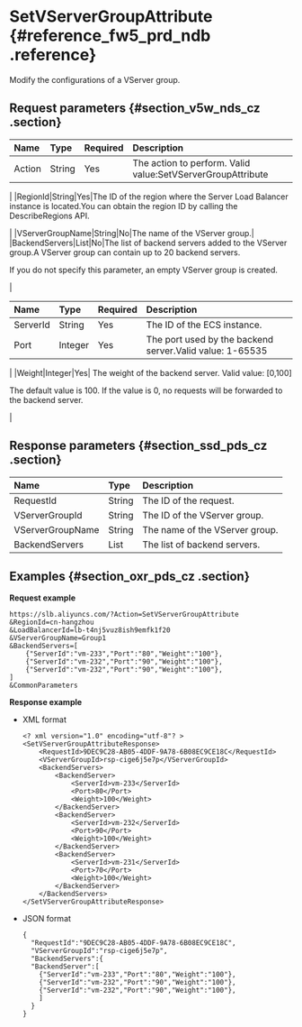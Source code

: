 # SetVServerGroupAttribute {#reference_fw5_prd_ndb .reference}

Modify the configurations of a VServer group.

## Request parameters {#section_v5w_nds_cz .section}

|Name|Type|Required|Description|
|:---|:---|:-------|:----------|
|Action|String|Yes|The action to perform. Valid value:SetVServerGroupAttribute

|
|RegionId|String|Yes|The ID of the region where the Server Load Balancer instance is located.You can obtain the region ID by calling the DescribeRegions API.

|
|VServerGroupName|String|No|The name of the VServer group.|
|BackendServers|List|No|The list of backend servers added to the VServer group.A VServer group can contain up to 20 backend servers.

If you do not specify this parameter, an empty VServer group is created.

|

|Name|Type|Required|Description|
|:---|:---|:-------|:----------|
|ServerId|String|Yes|The ID of the ECS instance.|
|Port|Integer|Yes|The port used by the backend server.Valid value: 1-65535

|
|Weight|Integer|Yes| The weight of the backend server. Valid value: \[0,100\]

 The default value is 100. If the value is 0, no requests will be forwarded to the backend server.

 |

## Response parameters {#section_ssd_pds_cz .section}

|Name|Type|Description|
|:---|:---|:----------|
|RequestId|String|The ID of the request.|
|VServerGroupId|String|The ID of the VServer group.|
|VServerGroupName|String|The name of the VServer group.|
|BackendServers|List|The list of backend servers.|

## Examples {#section_oxr_pds_cz .section}

**Request example**

``` {#public}
https://slb.aliyuncs.com/?Action=SetVServerGroupAttribute
&RegionId=cn-hangzhou
&LoadBalancerId=lb-t4nj5vuz8ish9emfk1f20
&VServerGroupName=Group1
&BackendServers=[
    {"ServerId":"vm-233","Port":"80","Weight":"100"},
    {"ServerId":"vm-232","Port":"90","Weight":"100"},
    {"ServerId":"vm-232","Port":"90","Weight":"100"},
]
&CommonParameters
```

**Response example**

-   XML format

    ```
    <? xml version="1.0" encoding="utf-8"? >
    <SetVServerGroupAttributeResponse>
    	<RequestId>9DEC9C28-AB05-4DDF-9A78-6B08EC9CE18C</RequestId>
    	<VServerGroupId>rsp-cige6j5e7p</VServerGroupId>
    	<BackendServers>
    		<BackendServer>
    			<ServerId>vm-233</ServerId>
    			<Port>80</Port>
    			<Weight>100</Weight>
    		</BackendServer>
    		<BackendServer>
    			<ServerId>vm-232</ServerId>
    			<Port>90</Port>
    			<Weight>100</Weight>
    		</BackendServer>
    		<BackendServer>
    			<ServerId>vm-231</ServerId>
    			<Port>70</Port>
    			<Weight>100</Weight>
    		</BackendServer>
    	</BackendServers>
    </SetVServerGroupAttributeResponse>
    ```

-   JSON format

    ```
    {
      "RequestId":"9DEC9C28-AB05-4DDF-9A78-6B08EC9CE18C",
      "VServerGroupId":"rsp-cige6j5e7p",
      "BackendServers":{
      "BackendServer":[
        {"ServerId":"vm-233","Port":"80","Weight":"100"},
        {"ServerId":"vm-232","Port":"90","Weight":"100"},
        {"ServerId":"vm-232","Port":"90","Weight":"100"},
        ]
      }
    }
    ```


